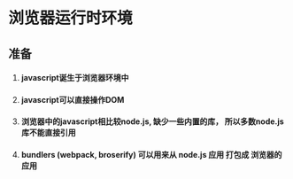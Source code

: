 # 浏览器运行时环境

## 准备

1. #### javascript诞生于浏览器环境中
2. #### javascript可以直接操作DOM
3. #### 浏览器中的javascript相比较node.js, 缺少一些内置的库， 所以多数node.js库不能直接引用
4. #### bundlers (webpack, broserify) 可以用来从 node.js 应用 打包成 浏览器的应用
